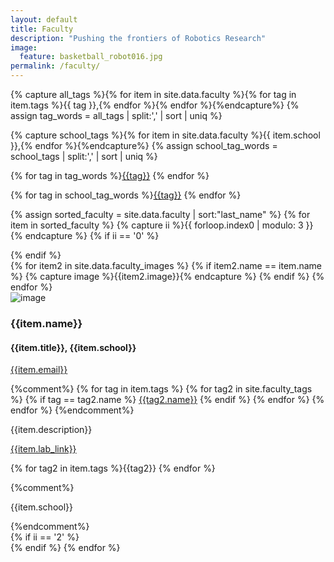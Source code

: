 ```yaml
---
layout: default
title: Faculty
description: "Pushing the frontiers of Robotics Research"
image:
  feature: basketball_robot016.jpg
permalink: /faculty/
---
```

<div class="container">

{% capture all_tags %}{% for item in site.data.faculty %}{% for tag in item.tags %}{{ tag }},{% endfor %}{% endfor %}{%endcapture%}
{% assign tag_words = all_tags | split:',' | sort | uniq %}

{% capture school_tags %}{% for item in site.data.faculty %}{{ item.school }},{% endfor %}{%endcapture%}
{% assign school_tag_words = school_tags | split:',' | sort | uniq %}

<p>{% for tag in tag_words %}<a href=""><span class="badge">{{tag}}</span></a> {% endfor %}</p>
<p>{% for tag in school_tag_words %}<a href=""><span class="badge">{{tag}}</span></a> {% endfor %}</p>

{% assign sorted_faculty = site.data.faculty | sort:"last_name" %}
{% for item in sorted_faculty %}
  {% capture ii %}{{ forloop.index0 | modulo: 3 }}{% endcapture %}
  {% if ii == '0' %}
  <div class="row">
  {% endif %}
  <div class="col-sm-4">
      {% for item2 in site.data.faculty_images %}
      {% if item2.name == item.name %}
      {% capture image %}{{item2.image}}{% endcapture %}     
      {% endif %}
      {% endfor %}
  <div class="thumbnail">
    <img class="img-responsive" src="{{site.base_path}}/assets/headshots/{{image}}" alt="image">
    <div class="caption">
      <h3>{{item.name}}</h3>
      <h4>{{item.title}}, {{item.school}}</h4>
      <p><a href="email:{{item.email}}">{{item.email}}</a></p>
      <p>
        {%comment%}
          {% for tag in item.tags %}
            {% for tag2 in site.faculty_tags %}
              {% if tag == tag2.name %}
              <a href="{{tag2.link}}"><span class="badge">{{tag2.name}}</span></a>
              {% endif %}
            {% endfor %}
        {% endfor %}
        {%endcomment%}
      </p>
      <p>{{item.description}}</p>
      <p><a href="{{item.lab_link}}" title="{{item.lab_link}}" target="_blank">{{item.lab_link}} <i class="fa fa-external-link"></i></a></p>
      <p>{% for tag2 in item.tags %}<span class="badge">{{tag2}}</span> {% endfor %}</p>
      {%comment%}<p><span class="badge">{{item.school}}</span></p>{%endcomment%}
    </div>
  </div>
  </div>
  {% if ii == '2' %}
  </div>
  {% endif %}
{% endfor %}
</div>
</div>
